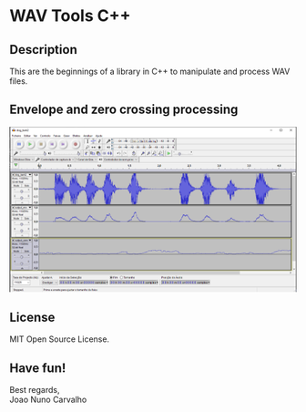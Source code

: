 # WAV Tools C++

## Description
This are the beginnings of a library in C++ to manipulate and process WAV files.

## Envelope and zero crossing processing
![Envelope and zero crossing processing](./img/envelope_and_zero_crossing.png?raw=true "Envelope and zero crossing processing")

## License
MIT Open Source License.

## Have fun!
Best regards,<br>
Joao Nuno Carvalho                                